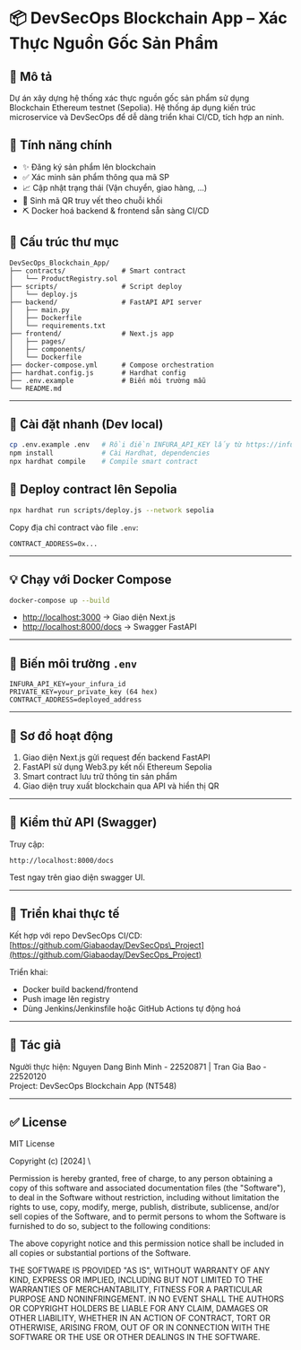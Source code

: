 # 📦 DevSecOps Blockchain App – Xác Thực Nguồn Gốc Sản Phẩm

## 🧱 Mô tả

Dự án xây dựng hệ thống xác thực nguồn gốc sản phẩm sử dụng Blockchain Ethereum testnet (Sepolia). Hệ thống áp dụng kiến trúc microservice và DevSecOps để dễ dàng triển khai CI/CD, tích hợp an ninh.

## 🔧 Tính năng chính

* ✨ Đăng ký sản phẩm lên blockchain
* ✅ Xác minh sản phẩm thông qua mã SP
* 📈 Cập nhật trạng thái (Vận chuyển, giao hàng, ...)
* 💼 Sinh mã QR truy vết theo chuỗi khối
* ⛏️ Docker hoá backend & frontend sẵn sàng CI/CD

## 📁 Cấu trúc thư mục

```
DevSecOps_Blockchain_App/
├── contracts/              # Smart contract
│   └── ProductRegistry.sol
├── scripts/                # Script deploy
│   └── deploy.js
├── backend/                # FastAPI API server
│   ├── main.py
│   ├── Dockerfile
│   └── requirements.txt
├── frontend/               # Next.js app
│   ├── pages/
│   ├── components/
│   └── Dockerfile
├── docker-compose.yml      # Compose orchestration
├── hardhat.config.js       # Hardhat config
├── .env.example            # Biến môi trường mẫu
└── README.md
```

---

## 🚀 Cài đặt nhanh (Dev local)

```bash
cp .env.example .env   # Rồi điền INFURA_API_KEY lấy từ https://infura.io, PRIVATE_KEY lấy từ MetaMask, CONTRACT_ADDRESS
npm install            # Cài Hardhat, dependencies
npx hardhat compile    # Compile smart contract
```

## 🚀 Deploy contract lên Sepolia

```bash
npx hardhat run scripts/deploy.js --network sepolia
```

Copy địa chỉ contract vào file `.env`:

```
CONTRACT_ADDRESS=0x...
```

---

## 💡 Chạy với Docker Compose

```bash
docker-compose up --build
```

* [http://localhost:3000](http://localhost:3000) → Giao diện Next.js
* [http://localhost:8000/docs](http://localhost:8000/docs) → Swagger FastAPI

---

## 🔐 Biến môi trường `.env`

```env
INFURA_API_KEY=your_infura_id
PRIVATE_KEY=your_private_key (64 hex)
CONTRACT_ADDRESS=deployed_address
```

---

## 🧠 Sơ đồ hoạt động

1. Giao diện Next.js gửi request đến backend FastAPI
2. FastAPI sử dụng Web3.py kết nối Ethereum Sepolia
3. Smart contract lưu trữ thông tin sản phẩm
4. Giao diện truy xuất blockchain qua API và hiển thị QR

---

## 🧪 Kiểm thử API (Swagger)

Truy cập:

```
http://localhost:8000/docs
```

Test ngay trên giao diện swagger UI.

---

## 🚀 Triển khai thực tế

Kết hợp với repo DevSecOps CI/CD:
[https://github.com/Giabaoday/DevSecOps\_Project](https://github.com/Giabaoday/DevSecOps_Project)

Triển khai:

* Docker build backend/frontend
* Push image lên registry
* Dùng Jenkins/Jenkinsfile hoặc GitHub Actions tự động hoá

---

## 👤 Tác giả

Người thực hiện: Nguyen Dang Binh Minh - 22520871 | Tran Gia Bao - 22520120 \
Project: DevSecOps Blockchain App (NT548)

---

## ✅ License

MIT License

Copyright (c) \[2024] \

Permission is hereby granted, free of charge, to any person obtaining a copy
of this software and associated documentation files (the "Software"), to deal
in the Software without restriction, including without limitation the rights
to use, copy, modify, merge, publish, distribute, sublicense, and/or sell
copies of the Software, and to permit persons to whom the Software is
furnished to do so, subject to the following conditions:

The above copyright notice and this permission notice shall be included in all
copies or substantial portions of the Software.

THE SOFTWARE IS PROVIDED "AS IS", WITHOUT WARRANTY OF ANY KIND, EXPRESS OR
IMPLIED, INCLUDING BUT NOT LIMITED TO THE WARRANTIES OF MERCHANTABILITY,
FITNESS FOR A PARTICULAR PURPOSE AND NONINFRINGEMENT. IN NO EVENT SHALL THE
AUTHORS OR COPYRIGHT HOLDERS BE LIABLE FOR ANY CLAIM, DAMAGES OR OTHER
LIABILITY, WHETHER IN AN ACTION OF CONTRACT, TORT OR OTHERWISE, ARISING FROM,
OUT OF OR IN CONNECTION WITH THE SOFTWARE OR THE USE OR OTHER DEALINGS IN THE
SOFTWARE.

